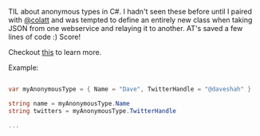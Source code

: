 TIL about anonymous types in C#. I hadn't seen these before until I paired with [@colatt](https://github.com/colatt) and was tempted to define an entirely new class when taking JSON from one webservice and relaying it to another. AT's saved a few lines of code :) Score! 

Checkout [this](https://msdn.microsoft.com/en-us/library/bb397696.aspx) to learn more.

Example:
```C#

var myAnonymousType = { Name = "Dave", TwitterHandle = "@daveshah" }

string name = myAnonymousType.Name
string twitters = myAnonymousType.TwitterHandle

...

```
